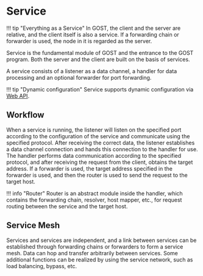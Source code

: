 # Service

!!! tip "Everything as a Service"
    In GOST, the client and the server are relative, and the client itself is also a service. If a forwarding chain or forwarder is used, the node in it is regarded as the server.

Service is the fundamental module of GOST and the entrance to the GOST program. Both the server and the client are built on the basis of services.

A service consists of a listener as a data channel, a handler for data processing and an optional forwarder for port forwarding.

!!! tip "Dynamic configuration"
    Service supports dynamic configuration via [Web API](/en/tutorials/api/overview/).

## Workflow

When a service is running, the listener will listen on the specified port according to the configuration of the service and communicate using the specified protocol. After receiving the correct data, the listener establishes a data channel connection and hands this connection to the handler for use. The handler performs data communication according to the specified protocol, and after receiving the request from the client, obtains the target address. If a forwarder is used, the target address specified in the forwarder is used, and then the router is used to send the request to the target host.

!!! info "Router"
    Router is an abstract module inside the handler, which contains the forwarding chain, resolver, host mapper, etc., for request routing between the service and the target host.

## Service Mesh

Services and services are independent, and a link between services can be established through forwarding chains or forwarders to form a service mesh. Data can hop and transfer arbitrarily between services. Some additional functions can be realized by using the service network, such as load balancing, bypass, etc.